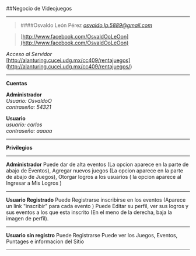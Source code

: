 ##Negocio de Videojuegos
___
>####Osvaldo León Pérez 
>*osvaldo.lp.5889@gmail.com*

>[http://www.facebook.com/OsvaldOoLeOon](http://www.facebook.com/OsvaldOoLeOon)

*Acceso al Servidor*  
 [http://alanturing.cucei.udg.mx/cc409/rentajuegos] (http://alanturing.cucei.udg.mx/cc409/rentajuegos/)
 ___
**Cuentas**

 **Administrador**  
  *Usuario: OsvaldoO*  
  *contraseña: 54321*  
 
 **Usuario**  
  *usuario: carlos*  
  *contraseña: aaaaa*  
  ___
 
 **Privilegios**
 
___

**Administrador**
Puede dar de alta eventos (La opcion aparece en la parte de abajo de Eventos),
Agregar nuevos juegos (La opcion aparece en la parte de abajo de Juegos),
Otorgar logros a los usuarios ( la opcion aparece al Ingresar a Mis Logros  )

____

**Usuario Registrado**
Puede Registrarse inscribirse en los eventos (Aparece un link "inscribir" para cada evento )
Puede Editar su perfil, ver sus logros y sus eventos a los que esta inscrito (En el meno de la derecha, baja la imagen de perfil).
____
**Usuario sin registro**
Puede Registrarse
Puede ver los Juegos, Eventos, Puntages e informacion del Sitio


___



